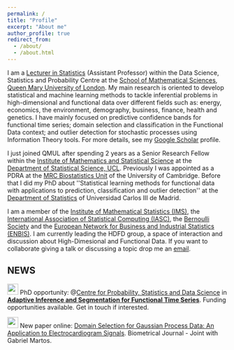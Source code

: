 ```yaml
---
permalink: /
title: "Profile"
excerpt: "About me"
author_profile: true
redirect_from: 
  - /about/
  - /about.html
---
```


I am a [Lecturer in Statistics](https://www.qmul.ac.uk/maths/profiles/hernandezn.html) (Assistant Professor) within the Data Science, Statistics and Probability Centre at the [School of Mathematical Sciences, Queen Mary University of London](https://www.qmul.ac.uk/maths/). My main research is oriented to develop statistical and machine learning methods to tackle inferential problems in high-dimensional and functional data over different fields such as: energy, economics, the environment, demography, business, finance, health and genetics. I have mainly focused on predictive confidence bands for functional time series; domain selection and classification in the Functional Data context; and outlier detection for stochastic processes using Information Theory tools. For more details, see my [Google Scholar](https://scholar.google.com/citations?hl=es&user=6IZOUNkAAAAJ) profile.

I just joined QMUL after spending 2 years as a Senior Research Fellow within the [Institute of Mathematics and Statistical Science](https://www.ucl.ac.uk/mathematical-statistical-sciences/) at the [Department of Statistical Science, UCL](https://www.ucl.ac.uk/statistics/). Previously I was appointed as a PDRA at the [MRC Biostatistics Unit](https://www.mrc-bsu.cam.ac.uk/) of the University of Cambridge. Before that I did my PhD about ''Statistical learning methods for functional data with applications to prediction, classification and outlier detection'' at the [Department of Statistics](https://www.uc3m.es/ss/Satellite/UC3MInstitucional/en/PortadaMiniSiteA/1371229065435/Department_of_Statistics) of Universidad Carlos III de Madrid.

I am a member of the [Institute of Mathematical Statistics (IMS)]([https://iasc-isi.org/](https://imstat.org/)), the [International Association of Statistical Computing (IASC)](https://iasc-isi.org/), the [Bernoulli Society](https://www.bernoullisociety.org/) and the [European Network for Business and Industrial Statistics (ENBIS)](https://enbis.org/). I am currently leading the HDFD group, a space of interaction and discussion about High-Dimesional and Functional Data. If you want to collaborate giving a talk or discussing a topic drop me an [email](mailto:n.hernandez@ucl.ac.uk).

## **NEWS**  

 <img src="https://media.giphy.com/media/C4b6GwFKbYxK8/giphy.gif" width="25"> PhD opportunity: @[Centre for Probability, Statistics and Data Science](https://www.seresearch.qmul.ac.uk/cpsd/) in **[Adaptive Inference and Segmentation for Functional Time Series](https://www.findaphd.com/phds/project/adaptive-inference-and-segmentation-for-functional-time-series/?p178824)**. Funding opportunities available. Get in touch if interested. 

  <img src="https://media.giphy.com/media/C4b6GwFKbYxK8/giphy.gif" width="25"> New paper online: [Domain Selection for Gaussian Process Data: An Application to Electrocardiogram Signals](https://onlinelibrary.wiley.com/doi/10.1002/bimj.70018). Biometrical Journal - Joint with Gabriel Martos.


<!--the [International Association for Statistical Computing](https://iasc-isi.org/) and-->
